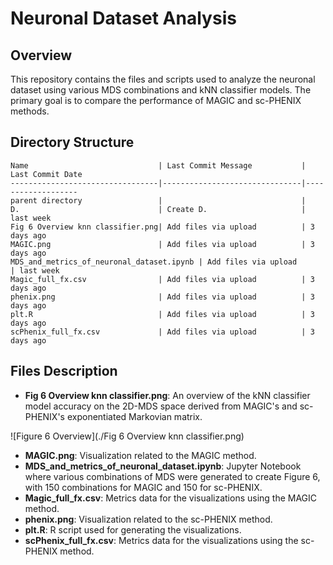 
# Neuronal Dataset Analysis

## Overview
This repository contains the files and scripts used to analyze the neuronal dataset using various MDS combinations and kNN classifier models. The primary goal is to compare the performance of MAGIC and sc-PHENIX methods.

## Directory Structure

```
Name                             | Last Commit Message           | Last Commit Date
---------------------------------|-------------------------------|-------------------
parent directory                 |                               |
D.                               | Create D.                     | last week
Fig 6 Overview knn classifier.png| Add files via upload          | 3 days ago
MAGIC.png                        | Add files via upload          | 3 days ago
MDS_and_metrics_of_neuronal_dataset.ipynb | Add files via upload          | last week
Magic_full_fx.csv                | Add files via upload          | 3 days ago
phenix.png                       | Add files via upload          | 3 days ago
plt.R                            | Add files via upload          | 3 days ago
scPhenix_full_fx.csv             | Add files via upload          | 3 days ago
```

## Files Description

- **Fig 6 Overview knn classifier.png**: An overview of the kNN classifier model accuracy on the 2D-MDS space derived from MAGIC's and sc-PHENIX's exponentiated Markovian matrix.

![Figure 6 Overview](./Fig 6 Overview knn classifier.png)

- **MAGIC.png**: Visualization related to the MAGIC method.
- **MDS_and_metrics_of_neuronal_dataset.ipynb**: Jupyter Notebook where various combinations of MDS were generated to create Figure 6, with 150 combinations for MAGIC and 150 for sc-PHENIX.
- **Magic_full_fx.csv**: Metrics data for the visualizations using the MAGIC method.
- **phenix.png**: Visualization related to the sc-PHENIX method.
- **plt.R**: R script used for generating the visualizations.
- **scPhenix_full_fx.csv**: Metrics data for the visualizations using the sc-PHENIX method.


